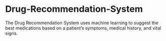 # Drug-Recommendation-System
The Drug Recommendation System uses machine learning to suggest the best medications based on a patient’s symptoms, medical history, and vital signs.
